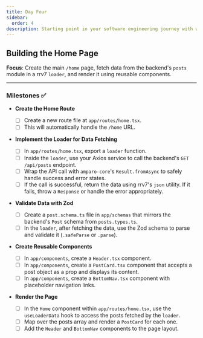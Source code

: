 ```yaml
---
title: Day Four
sidebar:
  order: 4
description: Starting point in your software engineering journey with webeet.
---
```


## Building the Home Page

**Focus**: Create the main `/home` page, fetch data from the backend's `posts` module in a rrv7 `loader`, and render it using reusable components.

---

### Milestones ✅

- **Create the Home Route**

  - [ ] Create a new route file at `app/routes/home.tsx`.
  - [ ] This will automatically handle the `/home` URL.

- **Implement the Loader for Data Fetching**

  - [ ] In `app/routes/home.tsx`, export a `loader` function.
  - [ ] Inside the `loader`, use your Axios service to call the backend's `GET /api/posts` endpoint.
  - [ ] Wrap the API call with `amparo-core`'s `Result.fromAsync` to safely handle success and error states.
  - [ ] If the call is successful, return the data using rrv7's `json` utility. If it fails, throw a `Response` or handle the error appropriately.

- **Validate Data with Zod**

  - [ ] Create a `post.schema.ts` file in `app/schemas` that mirrors the backend's `Post` schema from `posts.types.ts`.
  - [ ] In the `loader`, after fetching the data, use the Zod schema to parse and validate it (`.safeParse` or `.parse`).

- **Create Reusable Components**

  - [ ] In `app/components`, create a `Header.tsx` component.
  - [ ] In `app/components`, create a `PostCard.tsx` component that accepts a post object as a prop and displays its content.
  - [ ] In `app/components`, create a `BottomNav.tsx` component with placeholder navigation links.

- **Render the Page**
  - [ ] In the `Home` component within `app/routes/home.tsx`, use the `useLoaderData` hook to access the posts fetched by the `loader`.
  - [ ] Map over the posts array and render a `PostCard` for each one.
  - [ ] Add the `Header` and `BottomNav` components to the page layout.
